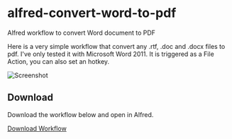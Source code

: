 alfred-convert-word-to-pdf
==========================

Alfred workflow to convert Word document to PDF

Here is a very simple workflow that convert any .rtf, .doc and .docx files to pdf. I've only tested it with Microsoft Word 2011.
It is triggered as a File Action, you can also set an hotkey.

![Screenshot](http://i47.tinypic.com/2h3ogig.png)



## Download

Download the workflow below and open in Alfred.

[Download Workflow](https://raw.githubusercontent.com/packal/repository/master/com.vdesabou.convert.word.to.pdf/convert_word_document_to_pdf_1.6.alfredworkflow)
